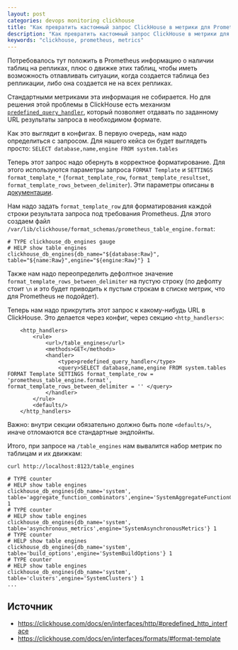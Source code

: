 ```yaml
---
layout: post
categories: devops monitoring clickhouse
title: "Как превратить кастомный запрос ClickHouse в метрики для Prometheus"
description: "Как превратить кастомный запрос ClickHouse в метрики для Prometheus"
keywords: "clickhouse, prometheus, metrics"
---
```

Потребовалось тут положить в Prometheus информацию о наличии таблиц на репликах, плюс о движке этих таблиц, чтобы иметь возможность отлавливать ситуации, когда создается таблица без репликации, либо она создается не на всех репликах.

Стандартными метриками эта информация не собирается. Но для решения этой проблемы в ClickHouse есть механизм
[`predefined_query_handler`](https://clickhouse.com/docs/en/interfaces/http/#predefined_http_interface), который позволяет отдавать по заданному URL результаты запроса в необходимом формате.

Как это выглядит в конфигах. В первую очередь, нам надо определиться с запросом. Для нашего кейса он будет выглядеть просто:
`SELECT database,name,engine FROM system.tables`

Теперь этот запрос надо обернуть в корректное форматирование. Для этого используются параметры запроса `FORMAT Template` и `SETTINGS format_template_*` (`format_template_row`, `format_template_resultset`, `format_template_rows_between_delimiter`). Эти параметры описаны в [документации](https://clickhouse.com/docs/ru/interfaces/formats/#format-template).

Нам надо задать `format_template_row` для форматирования каждой строки результата запроса под требования Prometheus. Для этого создаем файл `/var/lib/clickhouse/format_schemas/prometheus_table_engine.format`:

```
# TYPE clickhouse_db_engines gauge
# HELP show table engines
clickhouse_db_engines{db_name="${database:Raw}", table="${name:Raw}",engine="${engine:Raw}"} 1
```

Также нам надо переопределить дефолтное значение `format_template_rows_between_delimiter` на пустую строку (по дефолту стоит `\n` и это будет приводить к пустым строкам в списке метрик, что для Prometheus не подойдет).

Теперь нам надо прикрутить этот запрос к какому-нибудь URL в ClickHouse. Это делается через конфиг, через секцию `<http_handlers>`:

```
    <http_handlers>
        <rule>
            <url>/table_engines</url>
            <methods>GET</methods>
            <handler>
                <type>predefined_query_handler</type>
                <query>SELECT database,name,engine FROM system.tables FORMAT Template SETTINGS format_template_row = 'prometheus_table_engine.format', format_template_rows_between_delimiter = '' </query>
            </handler>
        </rule>
        <defaults/>
    </http_handlers>
```


Важно: внутри секции обязательно должно быть поле `<defaults/>`, иначе отломаются все стандартные эндпойнты.

Итого, при запросе на `/table_engines` нам вывалится набор метрик по таблицам и их движкам:

```
curl http://localhost:8123/table_engines

# TYPE counter
# HELP show table engines
clickhouse_db_engines{db_name='system', table='aggregate_function_combinators',engine='SystemAggregateFunctionCombinators'} 1
# TYPE counter
# HELP show table engines
clickhouse_db_engines{db_name='system', table='asynchronous_metrics',engine='SystemAsynchronousMetrics'} 1
# TYPE counter
# HELP show table engines
clickhouse_db_engines{db_name='system', table='build_options',engine='SystemBuildOptions'} 1
# TYPE counter
# HELP show table engines
clickhouse_db_engines{db_name='system', table='clusters',engine='SystemClusters'} 1
...
```

## Источник
* <https://clickhouse.com/docs/en/interfaces/http/#predefined_http_interface>
* <https://clickhouse.com/docs/en/interfaces/formats/#format-template>

